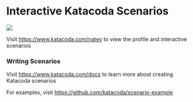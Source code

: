 # Interactive Katacoda Scenarios

[![](http://shields.katacoda.com/katacoda/natev/count.svg)](https://www.katacoda.com/natev "Get your profile on Katacoda.com")

Visit https://www.katacoda.com/natev to view the profile and interactive scenarios

### Writing Scenarios
Visit https://www.katacoda.com/docs to learn more about creating Katacoda scenarios

For examples, visit https://github.com/katacoda/scenario-example
